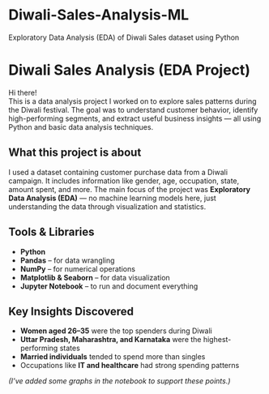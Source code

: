 # Diwali-Sales-Analysis-ML
Exploratory Data Analysis (EDA) of Diwali Sales dataset using Python


# Diwali Sales Analysis (EDA Project)

Hi there!   
This is a data analysis project I worked on to explore sales patterns during the Diwali festival. The goal was to understand customer behavior, identify high-performing segments, and extract useful business insights — all using Python and basic data analysis techniques.



##  What this project is about

I used a dataset containing customer purchase data from a Diwali campaign. It includes information like gender, age, occupation, state, amount spent, and more. The main focus of the project was **Exploratory Data Analysis (EDA)** — no machine learning models here, just understanding the data through visualization and statistics.



##  Tools & Libraries

- **Python**
- **Pandas** – for data wrangling  
- **NumPy** – for numerical operations  
- **Matplotlib & Seaborn** – for data visualization  
- **Jupyter Notebook** – to run and document everything



##  Key Insights Discovered

- **Women aged 26–35** were the top spenders during Diwali
- **Uttar Pradesh, Maharashtra, and Karnataka** were the highest-performing states
- **Married individuals** tended to spend more than singles
- Occupations like **IT and healthcare** had strong spending patterns

*(I’ve added some graphs in the notebook to support these points.)*







